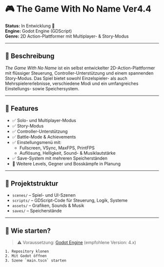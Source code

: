# 🎮 The Game With No Name Ver4.4

**Status:** In Entwicklung 🚧  
**Engine:** Godot Engine (GDScript)  
**Genre:** 2D Action-Plattformer mit Multiplayer- & Story-Modus

---

## 🧾 Beschreibung

_The Game With No Name_ ist ein selbst entwickelter 2D-Action-Plattformer mit flüssiger Steuerung, Controller-Unterstützung und einem spannenden Story-Modus. Das Spiel bietet sowohl Einzelspieler- als auch Mehrspielererlebnisse, verschiedene Modi und ein umfangreiches Einstellungs- sowie Speichersystem.

---

## 🔧 Features

- ✅ Solo- und Multiplayer-Modus  
- ✅ Story-Modus  
- ✅ Controller-Unterstützung  
- ✅ Battle-Mode & Achievements  
- ✅ Einstellungsmenü mit:
  - Fullscreen, VSync, MaxFPS, PrintFPS  
  - Auflösung, Helligkeit, Sound- & Musiklautstärke  
- ✅ Save-System mit mehreren Speicherständen  
- 🚧 Weitere Levels, Gegner und Bosskämpfe in Planung  

---

## 📁 Projektstruktur

- `scenes/` – Spiel- und UI-Szenen  
- `scripts/` – GDScript-Code für Steuerung, Logik, Systeme  
- `assets/` – Grafiken, Sounds & Musik  
- `saves/` – Speicherstände

---

## 🚀 Wie starten?

> ⚠️ Voraussetzung: [Godot Engine](https://godotengine.org/) (empfohlene Version: 4.x)

```bash
1. Repository klonen
2. Mit Godot öffnen
3. Szene `main.tscn` starten
